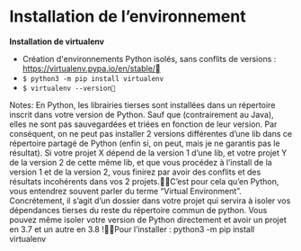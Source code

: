 # Installation de l’environnement

**Installation de virtualenv**

* Création d'environnements Python isolés, sans conflits de versions : https://virtualenv.pypa.io/en/stable/
* `$ python3 -m pip install virtualenv`
* `$ virtualenv --version`

Notes:
En Python, les librairies tierses sont installées dans un répertoire inscrit dans votre version de Python. Sauf que (contrairement au Java), elles ne sont pas sauvegardées et triées en fonction de leur version. Par conséquent, on ne peut pas installer 2 versions différentes d’une lib dans ce répertoire partagé de Python (enfin si, on peut, mais je ne garantis pas le résultat). Si votre projet X dépend de la version 1 d’une lib, et votre projet Y de la version 2 de cette même lib, et que vous procédez à l’install de la version 1 et de la version 2, vous finirez par avoir des conflits et des résultats incohérents dans vos 2 projets.C’est pour cela qu’en Python, vous entendrez souvent parler du terme “Virtual Environment”. Concrétement, il s’agit d’un dossier dans votre projet qui servira à isoler vos dépendances tierses du reste du répertoire commun de python. Vous pouvez même isoler votre version de Python directement et avoir un projet en 3.7 et un autre en 3.8 !Pour l’installer : python3 -m pip install virtualenv
